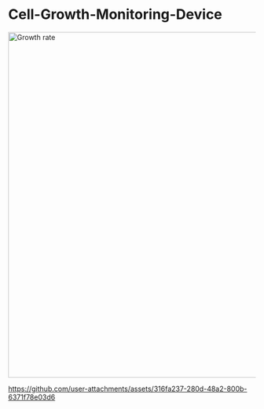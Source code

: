 # Cell-Growth-Monitoring-Device

<img width="703" alt="Growth rate" src="https://github.com/user-attachments/assets/29037e13-2969-4c2d-94f6-ca13f2789c2e" />



https://github.com/user-attachments/assets/316fa237-280d-48a2-800b-6371f78e03d6

